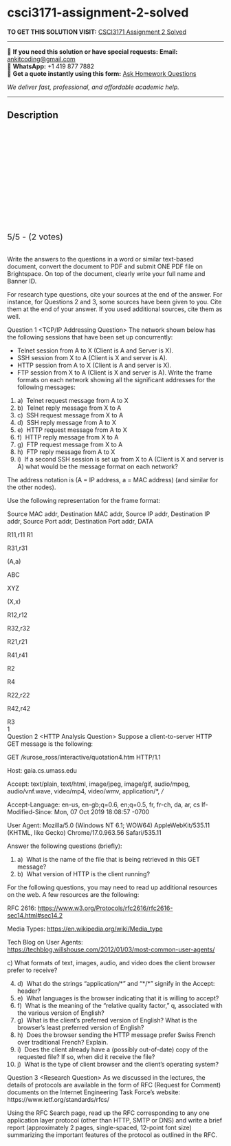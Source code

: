 # csci3171-assignment-2-solved
**TO GET THIS SOLUTION VISIT:** [CSCI3171 Assignment 2 Solved](https://www.ankitcodinghub.com/product/csci3171-assignment-2-solved/)


---

📩 **If you need this solution or have special requests:** **Email:** ankitcoding@gmail.com  
📱 **WhatsApp:** +1 419 877 7882  
📄 **Get a quote instantly using this form:** [Ask Homework Questions](https://www.ankitcodinghub.com/services/ask-homework-questions/)

*We deliver fast, professional, and affordable academic help.*

---

<h2>Description</h2>



<div class="kk-star-ratings kksr-auto kksr-align-center kksr-valign-top" data-payload="{&quot;align&quot;:&quot;center&quot;,&quot;id&quot;:&quot;92297&quot;,&quot;slug&quot;:&quot;default&quot;,&quot;valign&quot;:&quot;top&quot;,&quot;ignore&quot;:&quot;&quot;,&quot;reference&quot;:&quot;auto&quot;,&quot;class&quot;:&quot;&quot;,&quot;count&quot;:&quot;2&quot;,&quot;legendonly&quot;:&quot;&quot;,&quot;readonly&quot;:&quot;&quot;,&quot;score&quot;:&quot;5&quot;,&quot;starsonly&quot;:&quot;&quot;,&quot;best&quot;:&quot;5&quot;,&quot;gap&quot;:&quot;4&quot;,&quot;greet&quot;:&quot;Rate this product&quot;,&quot;legend&quot;:&quot;5\/5 - (2 votes)&quot;,&quot;size&quot;:&quot;24&quot;,&quot;title&quot;:&quot;CSCI3171&nbsp;Assignment 2 Solved&quot;,&quot;width&quot;:&quot;138&quot;,&quot;_legend&quot;:&quot;{score}\/{best} - ({count} {votes})&quot;,&quot;font_factor&quot;:&quot;1.25&quot;}">

<div class="kksr-stars">

<div class="kksr-stars-inactive">
            <div class="kksr-star" data-star="1" style="padding-right: 4px">


<div class="kksr-icon" style="width: 24px; height: 24px;"></div>
        </div>
            <div class="kksr-star" data-star="2" style="padding-right: 4px">


<div class="kksr-icon" style="width: 24px; height: 24px;"></div>
        </div>
            <div class="kksr-star" data-star="3" style="padding-right: 4px">


<div class="kksr-icon" style="width: 24px; height: 24px;"></div>
        </div>
            <div class="kksr-star" data-star="4" style="padding-right: 4px">


<div class="kksr-icon" style="width: 24px; height: 24px;"></div>
        </div>
            <div class="kksr-star" data-star="5" style="padding-right: 4px">


<div class="kksr-icon" style="width: 24px; height: 24px;"></div>
        </div>
    </div>

<div class="kksr-stars-active" style="width: 138px;">
            <div class="kksr-star" style="padding-right: 4px">


<div class="kksr-icon" style="width: 24px; height: 24px;"></div>
        </div>
            <div class="kksr-star" style="padding-right: 4px">


<div class="kksr-icon" style="width: 24px; height: 24px;"></div>
        </div>
            <div class="kksr-star" style="padding-right: 4px">


<div class="kksr-icon" style="width: 24px; height: 24px;"></div>
        </div>
            <div class="kksr-star" style="padding-right: 4px">


<div class="kksr-icon" style="width: 24px; height: 24px;"></div>
        </div>
            <div class="kksr-star" style="padding-right: 4px">


<div class="kksr-icon" style="width: 24px; height: 24px;"></div>
        </div>
    </div>
</div>


<div class="kksr-legend" style="font-size: 19.2px;">
            5/5 - (2 votes)    </div>
    </div>
<div class="page" title="Page 1">
<div class="layoutArea">
<div class="column">
&nbsp;

Write the answers to the questions in a word or similar text-based document, convert the document to PDF and submit ONE PDF file on Brightspace. On top of the document, clearly write your full name and Banner ID.

For research type questions, cite your sources at the end of the answer. For instance, for Questions 2 and 3, some sources have been given to you. Cite them at the end of your answer. If you used additional sources, cite them as well.

Question 1 &lt;TCP/IP Addressing Question&gt; The network shown below has the following sessions that have been set up concurrently:

<ul>
<li>Telnet session from A to X (Client is A and Server is X).</li>
<li>SSH session from X to A (Client is X and server is A).</li>
<li>HTTP session from A to X (Client is A and server is X).</li>
<li>FTP session from X to A (Client is X and server is A).
Write the frame formats on each network showing all the significant addresses for the following messages:
</li>
</ul>
<ol>
<li>a) &nbsp;Telnet request message from A to X</li>
<li>b) &nbsp;Telnet reply message from X to A</li>
<li>c) &nbsp;SSH request message from X to A</li>
<li>d) &nbsp;SSH reply message from A to X</li>
<li>e) &nbsp;HTTP request message from A to X</li>
<li>f) &nbsp;HTTP reply message from X to A</li>
<li>g) &nbsp;FTP request message from X to A</li>
<li>h) &nbsp;FTP reply message from A to X</li>
<li>i) &nbsp;If a second SSH session is set up from X to A (Client is X and server is A) what would be the message format on each network?</li>
</ol>
The address notation is (A = IP address, a = MAC address) (and similar for the other nodes).

Use the following representation for the frame format:

Source MAC addr, Destination MAC addr, Source IP addr, Destination IP addr, Source Port addr, Destination Port addr, DATA

R11,r11 R1

R31,r31

</div>
</div>
<div class="layoutArea">
<div class="column">
(A,a)

ABC

XYZ

(X,x)

</div>
<div class="column">
R12,r12

R32,r32

</div>
<div class="column">
R21,r21

R41,r41

</div>
<div class="column">
R2

R4

</div>
<div class="column">
R22,r22

R42,r42

</div>
</div>
<div class="layoutArea">
<div class="column">
R3

</div>
</div>
<div class="layoutArea">
<div class="column">
1

</div>
</div>
</div>
<div class="page" title="Page 2">
<div class="layoutArea">
<div class="column">
Question 2 &lt;HTTP Analysis Question&gt; Suppose a client-to-server HTTP GET message is the following:

GET /kurose_ross/interactive/quotation4.htm HTTP/1.1

Host: gaia.cs.umass.edu

Accept: text/plain, text/html, image/jpeg, image/gif, audio/mpeg, audio/vnf.wave, video/mp4, video/wmv, application/*, */*

Accept-Language: en-us, en-gb;q=0.6, en;q=0.5, fr, fr-ch, da, ar, cs If-Modified-Since: Mon, 07 Oct 2019 18:08:57 -0700

User Agent: Mozilla/5.0 (Windows NT 6.1; WOW64) AppleWebKit/535.11 (KHTML, like Gecko) Chrome/17.0.963.56 Safari/535.11

Answer the following questions (briefly):

<ol>
<li>a) &nbsp;What is the name of the file that is being retrieved in this GET message?</li>
<li>b) &nbsp;What version of HTTP is the client running?</li>
</ol>
For the following questions, you may need to read up additional resources on the web. A few resources are the following:

RFC 2616: https://www.w3.org/Protocols/rfc2616/rfc2616-sec14.html#sec14.2

Media Types: https://en.wikipedia.org/wiki/Media_type

Tech Blog on User Agents: https://techblog.willshouse.com/2012/01/03/most-common-user-agents/

c) What formats of text, images, audio, and video does the client browser prefer to receive?

<ol start="4">
<li>d) &nbsp;What do the strings “application/*” and “*/*” signify in the Accept: header?</li>
<li>e) &nbsp;What languages is the browser indicating that it is willing to accept?</li>
<li>f) &nbsp;What is the meaning of the “relative quality factor,” q, associated with the various version of English?</li>
<li>g) &nbsp;What is the client’s preferred version of English? What is the browser’s least preferred version of English?</li>
<li>h) &nbsp;Does the browser sending the HTTP message prefer Swiss French over traditional French? Explain.</li>
<li>i) &nbsp;Does the client already have a (possibly out-of-date) copy of the requested file? If so, when did it receive the file?</li>
<li>j) &nbsp;What is the type of client browser and the client’s operating system?</li>
</ol>
Question 3 &lt;Research Question&gt; As we discussed in the lectures, the details of protocols are available in the form of RFC (Request for Comment) documents on the Internet Engineering Task Force’s website: https://www.ietf.org/standards/rfcs/

Using the RFC Search page, read up the RFC corresponding to any one application layer protocol (other than HTTP, SMTP or DNS) and write a brief report (approximately 2 pages, single-spaced, 12-point font size) summarizing the important features of the protocol as outlined in the RFC.

</div>
</div>
</div>
